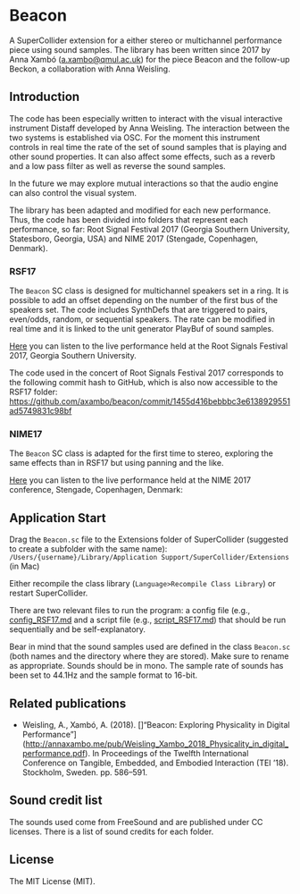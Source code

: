 Beacon
===
A SuperCollider extension for a either stereo or multichannel performance piece using sound samples. The library has been written since 2017 by Anna Xambó (<a.xambo@qmul.ac.uk>) for the piece Beacon and the follow-up Beckon, a collaboration with Anna Weisling.


Introduction
----

The code has been especially written to interact with the visual interactive instrument Distaff developed by Anna Weisling. The interaction between the two systems is established via OSC. For the moment this instrument controls in real time the rate of the set of sound samples that is playing and other sound properties. It can also affect some effects, such as a reverb and a low pass filter as well as reverse the sound samples.

In the future we may explore mutual interactions so that the audio engine can also control the visual system.

The library has been adapted and modified for each new performance. Thus, the code has been divided into folders that represent each performance, so far: Root Signal Festival 2017 (Georgia Southern University, Statesboro, Georgia, USA) and NIME 2017 (Stengade, Copenhagen, Denmark).

### RSF17

The `Beacon` SC class is designed for multichannel speakers set in a ring. It is possible to add an offset depending on the number of the first bus of the speakers set. The code includes SynthDefs that are triggered to pairs, even/odds, random, or sequential speakers. The rate can be modified in real time and it is linked to the unit generator PlayBuf of sound samples.

[Here](https://soundcloud.com/annaxambo/beacon-root-signals-festival-2017) you can listen to the live performance held at the Root Signals Festival 2017, Georgia Southern University.

The code used in the concert of Root Signals Festival 2017 corresponds to the following commit hash to GitHub, which is also now accessible to the RSF17 folder: https://github.com/axambo/beacon/commit/1455d416bebbbc3e6138929551ad5749831c98bf


### NIME17

The `Beacon` SC class is adapted for the first time to stereo, exploring the same effects than in RSF17 but using panning and the like.

[Here](https://soundcloud.com/annaxambo/beacon-nime-2017) you can listen to the live performance held at the NIME 2017 conference, Stengade, Copenhagen, Denmark:


Application Start
----


Drag the `Beacon.sc` file to the Extensions folder of SuperCollider (suggested to create a subfolder with the same name): `/Users/{username}/Library/Application Support/SuperCollider/Extensions` (in Mac)

Either recompile the class library (`Language>Recompile Class Library`) or restart SuperCollider.

There are two relevant files to run the program: a config file (e.g., [config_RSF17.md](config_RSF17.md) and a script file (e.g., [script_RSF17.md](script_RSF17.md)) that should be run sequentially and be self-explanatory.

Bear in mind that the sound samples used are defined in the class `Beacon.sc` (both names and the directory where they are stored). Make sure to rename as appropriate. Sounds should be in mono. The sample rate of sounds has been set to 44.1Hz and the sample format to 16-bit.

Related publications
----

* Weisling, A., Xambó, A. (2018). []“Beacon: Exploring Physicality in Digital Performance”](http://annaxambo.me/pub/Weisling_Xambo_2018_Physicality_in_digital_performance.pdf). In Proceedings of the Twelfth International Conference on Tangible, Embedded, and Embodied Interaction (TEI ’18). Stockholm, Sweden. pp. 586–591.

Sound credit list
----

The sounds used come from FreeSound and are published under CC licenses. There is a list of sound credits for each folder.


License
----

The MIT License (MIT).
